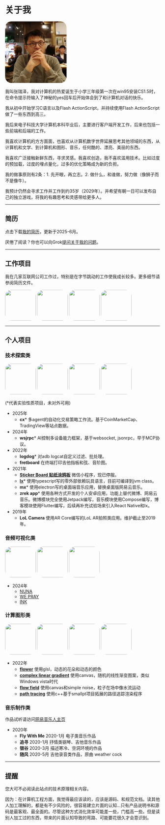 # 关于我

<img src="pics/z.jpeg" width="200" style="border-radius:10%"/>

我叫张瑞泽，我对计算机的热爱诞生于小学三年级第一次在win95安装CS1.5时，在命令提示符输入了神秘的yes回车后开始体会到了和计算机对话的快乐。

我从初中开始学习C语言以及Flash ActionScript，并持续使用Flash ActionScript做了一些东西到高三。

我后来电子科技大学计算机本科毕业后，主要进行客户端开发工作，后来也包括一些前端和后端的工作。

我喜欢计算机的方方面面，也喜欢从计算机数字世界延展思考其他领域的东西，从计算机和文学、到计算机和图形、音乐，任何酷的、漂亮、美丽的东西。

我喜欢广泛接触新鲜东西，寻求灵感。我喜欢创造，我不喜欢滥用技术。比如过度的预加载，过度的埋点量化，过多的优化策略成为新的负担。

我的做事原则有2条：1. 先开眼，再立志。2. 做什么，和谁做，努力做（像狮子而不是像牛）。

我预计仍然会寻求工作并工作到约35岁（2029年）。并希望有朝一日可以发布自己的独立游戏，将我的有趣思考和灵感带给更多人。

----

## 简历

点击下载<a href="assets/简历-张瑞泽.pdf">我的简历</a>，更新于2025-6月。

厌倦了阅读？你也可以向Grok[提问关于我的问题](https://grok.com/share/bGVnYWN5_aec12f6e-c350-4efa-96bb-d491ad56cfbf)。

----

## 工作项目

我在几家互联网公司工作过，特别是在字节跳动的工作使我成长较多。更多细节请参阅简历文件。

<div class="index-page-images">
<img src="https://zhangruize.github.io/docs/pics/life.png" width="100" height="100" style="border-radius:20px; object-fit: contain;"/> 
<img src="https://zhangruize.github.io/docs/pics/zfb.svg" width="100" height="100" style="border-radius:20px; object-fit: contain;"/> 
<img src="https://zhangruize.github.io/docs/pics/bytedance.png" width="100" height="100" style="border-radius:20px; object-fit: cover;"/> 
<img src="https://zhangruize.github.io/docs/pics/jd.png" width="100" height="100" style="border-radius:20px; object-fit: contain;"/> 
</div>

----

## 个人项目

### 技术探索类

<div class="index-page-images">
<img src="https://zhangruize.github.io/docs/pics/wsjrpc.png" width="100" height="100" style="border-radius:20px; object-fit: cover;"/>
<img src="https://zhangruize.github.io/docs/pics/sticker board2.jpg" width="100" height="100" style="border-radius:20px; object-fit: cover;"/>
<img src="https://zhangruize.github.io/docs/pics/frets.png" width="100" height="100" style="border-radius:20px; object-fit: cover;"/>
<img src="https://zhangruize.github.io/docs/pics/lx3.png" width="100" height="100" style="border-radius:20px; object-fit: cover;"/>
</div>

(*代表实验性质项目，未对外可用)

- 2025年
    - **cx*** 多agent的自动化交易策略工作流。基于CoinMarketCap、TradingView等站点数据。
- 2024年
    - **wsjrpc*** AI控制多设备能力框架，基于websocket, jsonrpc，早于MCP协议。
- 2022年
    - **logdog*** 对adb logcat自定义过滤、批处理。
    - **fretboard** 在终端打印吉他指板和弦、音阶图。
- 2021年
    - **[Sticker Board 贴纸涂鸦板](跨端技术/小程序/Sticker%20Board项目.md)** 微信小程序，现已停服。
    - **[lx](Lx/无外部依赖创造一个语言跑起来.md)*** 使用typescript写的零外部依赖玩具语言，目前可编译到jvm class。
    - **mx***  使用electron写的桌面端音乐应用，替换桌面版网易云音乐。
    - **zrek app*** 使用各种方式开发的个人安卓应用，功能上替代微博、网易云音乐。微博模块完全使用Jetpack编写，音乐模块使用Compose编写，博客模块使用Flutter编写，后续再补充试验场来引入React Native和lx。
- 2019年
    - **LoL Camera** 使用AR Core编写的LoL AR拍照类应用。维护截止至2019年。

### 音频可视化类
<div class="index-page-images">
<img src="https://zhangruize.github.io/docs/pics/v7.png" width="100" height="100" style="border-radius:20px; object-fit: cover;"/>
<img src="https://zhangruize.github.io/docs/pics/v1.png" width="100" height="100" style="border-radius:20px; object-fit: cover;"/>
<img src="https://zhangruize.github.io/docs/pics/v2.png" width="100px" height="100px" style="border-radius:20px; object-fit: cover;"/>
</div>

- 2024年    
    - [NUNA](assets/n1.mp4)
    - [WE PRAY](assets/c1.mp4)
    - [INK](assets/c2.mp4)

### 计算图形类
<div class="index-page-images">
<img src="https://zhangruize.github.io/docs/pics/flower.gif" width="100" height="100" style="border-radius:20px; object-fit: cover;"/> 
<img src="https://zhangruize.github.io/docs/pics/lineargradient1.png" width="100" height="100" style="border-radius:20px; object-fit: cover;"/> 
<img src="https://zhangruize.github.io/docs/pics/ffsn.gif" width="100" height="100" style="border-radius:20px; object-fit: cover;"/> 
<img src="https://zhangruize.github.io/docs/pics/Path tracing3.jpg" width="100" height="100" style="border-radius:20px; object-fit: cover;"/> 
</div>

- 2022年
    - **[flower](计算机图形/OpenGL%20shader%20language%20(flower).md)** 使用glsl，动态的花朵和动态的颜色
    - **[complex linear gradient](计算机图形/Linear%20gradient.md)** 使用canvas，随机的线性渐变图案，类似Windows vista时代
    - **[flow field](计算机图形/Perlin%20noise(Flow%20field).md)** 使用canvas和simple noise，粒子在场中像水流运动
    - **[path tracing](计算机图形/Path%20tracing%20路径追踪.md)** 使用c++基于smallpt项目拓展的路径追踪渲染程序

### 音乐制作类

作品试听请访问[网易音乐人主页](https://music.163.com/#/artist?id=12083526)

- 2020年
    - **Fly With Me** 2020-1月 电子类音乐作品
    - **追寻** 2020-1月 抒情类钢琴、吉他音乐作品
    - **银谷** 2020-3月 描述寒冷、空洞环境的作品
    - **随风** 2020-5月 吉他录音类作品，原曲 weather cock


----

## 提醒

您大可不必阅读此站点的技术原理相关内容。

因为：在计算机工程方面，我觉得最应该读的，应该是源码、和规范文档。读其他人加工理解的，都是有不少风险的，很容易建立片面的认知...只有产品说明书和源码是最客观、最全面的。尽管这种方式消化效率可能差一些，门槛高一些。但是读别人加工过的东西，带来的片面认知导致的弯路、可能要花很久才会意识到。
